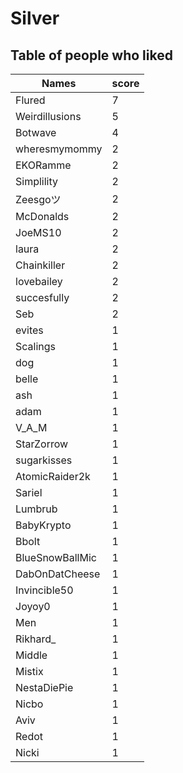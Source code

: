 # Silver
## Table of people who liked
Names | score
--- | ---
Flured | 7
Weirdillusions | 5
Botwave | 4
wheresmymommy | 2
EKORamme | 2
Simplility | 2
Zeesgoツ | 2
McDonalds | 2
JoeMS10 | 2
laura | 2
Chainkiller | 2
lovebailey | 2
succesfully | 2
Seb | 2
evites | 1
Scalings | 1
dog | 1
belle | 1
ash | 1
adam | 1
V_A_M | 1
StarZorrow | 1
sugarkisses | 1
AtomicRaider2k | 1
Sariel | 1
Lumbrub | 1
BabyKrypto | 1
Bbolt | 1
BlueSnowBallMic | 1
DabOnDatCheese | 1
Invincible50 | 1
Joyoy0 | 1
Men | 1
Rikhard_ | 1
Middle | 1
Mistix | 1
NestaDiePie | 1
Nicbo | 1
Aviv | 1
Redot | 1
Nicki | 1
